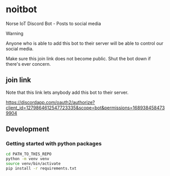 # noitbot
Norse IoT Discord Bot - Posts to social media


> [!WARNING]
> Anyone who is able to add this bot to their server will be able to control our social media.
>
> Make sure this join link does not become public. Shut the bot down if there's ever concern.


## join link

Note that this link lets anybody add this bot to their server.

<https://discordapp.com/oauth2/authorize?client_id=1279864612547723335&scope=bot&permissions=1689384584739904>

## Development

### Getting started with python packages

```bash
cd PATH_TO_THIS_REPO
python -m venv venv
source venv/bin/activate
pip install -r requirements.txt
```
